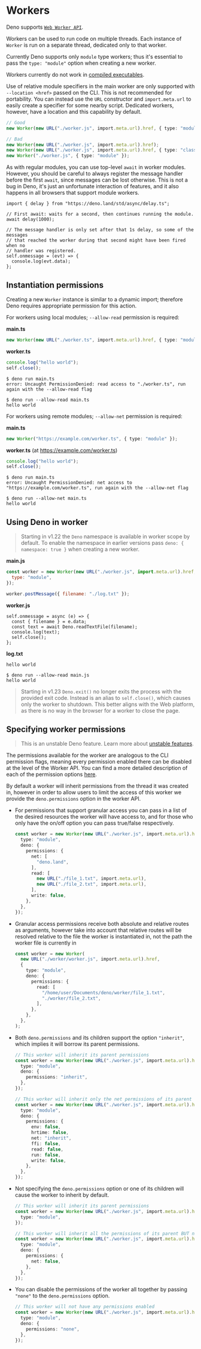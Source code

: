 # Workers

Deno supports
[`Web Worker API`](https://developer.mozilla.org/en-US/docs/Web/API/Worker/Worker).

Workers can be used to run code on multiple threads. Each instance of `Worker`
is run on a separate thread, dedicated only to that worker.

Currently Deno supports only `module` type workers; thus it's essential to pass
the `type: "module"` option when creating a new worker.

Workers currently do not work in [compiled executables](../tools/compiler.md).

Use of relative module specifiers in the main worker are only supported with
`--location <href>` passed on the CLI. This is not recommended for portability.
You can instead use the `URL` constructor and `import.meta.url` to easily create
a specifier for some nearby script. Dedicated workers, however, have a location
and this capability by default.

```ts
// Good
new Worker(new URL("./worker.js", import.meta.url).href, { type: "module" });

// Bad
new Worker(new URL("./worker.js", import.meta.url).href);
new Worker(new URL("./worker.js", import.meta.url).href, { type: "classic" });
new Worker("./worker.js", { type: "module" });
```

As with regular modules, you can use top-level `await` in worker modules.
However, you should be careful to always register the message handler before the
first `await`, since messages can be lost otherwise. This is not a bug in Deno,
it's just an unfortunate interaction of features, and it also happens in all
browsers that support module workers.

```ts, ignore
import { delay } from "https://deno.land/std/async/delay.ts";

// First await: waits for a second, then continues running the module.
await delay(1000);

// The message handler is only set after that 1s delay, so some of the messages
// that reached the worker during that second might have been fired when no
// handler was registered.
self.onmessage = (evt) => {
  console.log(evt.data);
};
```

## Instantiation permissions

Creating a new `Worker` instance is similar to a dynamic import; therefore Deno
requires appropriate permission for this action.

For workers using local modules; `--allow-read` permission is required:

**main.ts**

```ts
new Worker(new URL("./worker.ts", import.meta.url).href, { type: "module" });
```

**worker.ts**

```ts
console.log("hello world");
self.close();
```

```shell
$ deno run main.ts
error: Uncaught PermissionDenied: read access to "./worker.ts", run again with the --allow-read flag

$ deno run --allow-read main.ts
hello world
```

For workers using remote modules; `--allow-net` permission is required:

**main.ts**

```ts
new Worker("https://example.com/worker.ts", { type: "module" });
```

**worker.ts** (at https://example.com/worker.ts)

```ts
console.log("hello world");
self.close();
```

```shell
$ deno run main.ts
error: Uncaught PermissionDenied: net access to "https://example.com/worker.ts", run again with the --allow-net flag

$ deno run --allow-net main.ts
hello world
```

## Using Deno in worker

> Starting in v1.22 the `Deno` namespace is available in worker scope by
> default. To enable the namespace in earlier versions pass
> `deno: { namespace: true }` when creating a new worker.

**main.js**

```js
const worker = new Worker(new URL("./worker.js", import.meta.url).href, {
  type: "module",
});

worker.postMessage({ filename: "./log.txt" });
```

**worker.js**

```js, ignore
self.onmessage = async (e) => {
  const { filename } = e.data;
  const text = await Deno.readTextFile(filename);
  console.log(text);
  self.close();
};
```

**log.txt**

```
hello world
```

```shell
$ deno run --allow-read main.js
hello world
```

> Starting in v1.23 `Deno.exit()` no longer exits the process with the provided
> exit code. Instead is an alias to `self.close()`, which causes only the worker
> to shutdown. This better aligns with the Web platform, as there is no way in
> the browser for a worker to close the page.

## Specifying worker permissions

> This is an unstable Deno feature. Learn more about
> [unstable features](./stability.md).

The permissions available for the worker are analogous to the CLI permission
flags, meaning every permission enabled there can be disabled at the level of
the Worker API. You can find a more detailed description of each of the
permission options [here](../basics/permissions.md).

By default a worker will inherit permissions from the thread it was created in,
however in order to allow users to limit the access of this worker we provide
the `deno.permissions` option in the worker API.

- For permissions that support granular access you can pass in a list of the
  desired resources the worker will have access to, and for those who only have
  the on/off option you can pass true/false respectively.

  ```ts
  const worker = new Worker(new URL("./worker.js", import.meta.url).href, {
    type: "module",
    deno: {
      permissions: {
        net: [
          "deno.land",
        ],
        read: [
          new URL("./file_1.txt", import.meta.url),
          new URL("./file_2.txt", import.meta.url),
        ],
        write: false,
      },
    },
  });
  ```

- Granular access permissions receive both absolute and relative routes as
  arguments, however take into account that relative routes will be resolved
  relative to the file the worker is instantiated in, not the path the worker
  file is currently in

  ```ts
  const worker = new Worker(
    new URL("./worker/worker.js", import.meta.url).href,
    {
      type: "module",
      deno: {
        permissions: {
          read: [
            "/home/user/Documents/deno/worker/file_1.txt",
            "./worker/file_2.txt",
          ],
        },
      },
    },
  );
  ```

- Both `deno.permissions` and its children support the option `"inherit"`, which
  implies it will borrow its parent permissions.

  ```ts
  // This worker will inherit its parent permissions
  const worker = new Worker(new URL("./worker.js", import.meta.url).href, {
    type: "module",
    deno: {
      permissions: "inherit",
    },
  });
  ```

  ```ts
  // This worker will inherit only the net permissions of its parent
  const worker = new Worker(new URL("./worker.js", import.meta.url).href, {
    type: "module",
    deno: {
      permissions: {
        env: false,
        hrtime: false,
        net: "inherit",
        ffi: false,
        read: false,
        run: false,
        write: false,
      },
    },
  });
  ```

- Not specifying the `deno.permissions` option or one of its children will cause
  the worker to inherit by default.

  ```ts
  // This worker will inherit its parent permissions
  const worker = new Worker(new URL("./worker.js", import.meta.url).href, {
    type: "module",
  });
  ```

  ```ts
  // This worker will inherit all the permissions of its parent BUT net
  const worker = new Worker(new URL("./worker.js", import.meta.url).href, {
    type: "module",
    deno: {
      permissions: {
        net: false,
      },
    },
  });
  ```

- You can disable the permissions of the worker all together by passing `"none"`
  to the `deno.permissions` option.

  ```ts
  // This worker will not have any permissions enabled
  const worker = new Worker(new URL("./worker.js", import.meta.url).href, {
    type: "module",
    deno: {
      permissions: "none",
    },
  });
  ```
